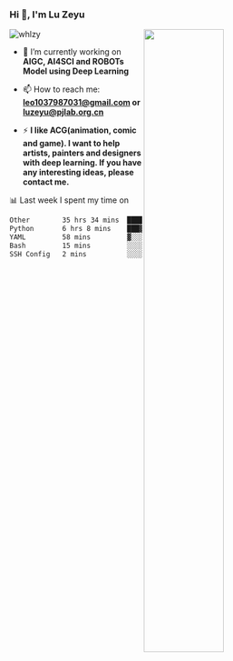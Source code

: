 ### Hi 👋, I'm Lu Zeyu

<img src="https://komarev.com/ghpvc/?username=whlzy&label=Profile%20views&color=0e75b6&style=flat" alt="whlzy" />
<img align="right" width="53%" src="https://github-readme-stats.vercel.app/api?username=whlzy&show_icons=true">

- 🔭 I’m currently working on **AIGC, AI4SCI and ROBOTs Model using Deep Learning**

- 📫 How to reach me: **leo1037987031@gmail.com or luzeyu@pjlab.org.cn**

- ⚡ **I like ACG(animation, comic and game). I want to help artists, painters and designers with deep learning. If you have any interesting ideas, please contact me.**

📊 Last week I spent my time on

<!--START_SECTION:waka-->

```txt
Other        35 hrs 34 mins  ████████████████████▓░░░░   82.69 %
Python       6 hrs 8 mins    ███▓░░░░░░░░░░░░░░░░░░░░░   14.29 %
YAML         58 mins         ▓░░░░░░░░░░░░░░░░░░░░░░░░   02.28 %
Bash         15 mins         ░░░░░░░░░░░░░░░░░░░░░░░░░   00.59 %
SSH Config   2 mins          ░░░░░░░░░░░░░░░░░░░░░░░░░   00.10 %
```

<!--END_SECTION:waka-->

